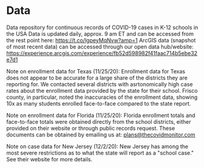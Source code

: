 # Data
Data repository for continuous records of COVID-19 cases in K-12 schools in the USA
Data is updated daily, approx. 9 am ET and can be accessed from the rest point here: https://t.co/lgpeyMqNvw?amp=1
ArcGIS data (snapshot of most recent data) can be accessed through our open data hub/website: https://experience.arcgis.com/experience/fb52d598982f41faac714b5ebe32e7d1

Note on enrollment data for Texas (11/25/20):
Enrollment data for Texas does not appear to be accurate for a large share of the districts they are reporting for. We contacted several districts with asrtonomically high case rates about the enrollment data provided by the state for their school. Frisco county, in particular, noted the inaccuracies of the enrollment data, showing 10x as many students enrolled face-to-face compared to the state report.

Note on enrollment data for Florida (11/25/20):
Florida enrollment totals and face-to-face totals were obtained directly from the school districts, either provided on their website or through public records request. These documents can be obtained by emailing us at: plans@thecovidmonitor.com

Note on case data for New Jersey (12/2/20):
New Jersey has among the most severe restrictions as to what the state will report as a "school case." See their website for more details. 
